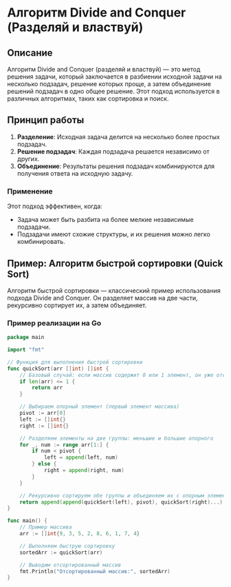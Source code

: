 # Алгоритм Divide and Conquer (Разделяй и властвуй)

## Описание

Алгоритм Divide and Conquer (разделяй и властвуй) — это метод решения задачи, 
который заключается в разбиении исходной задачи на несколько подзадач, решение которых проще, 
а затем объединение решений подзадач в одно общее решение. Этот подход используется в различных алгоритмах, таких как сортировка и поиск.

## Принцип работы

1. **Разделение**: Исходная задача делится на несколько более простых подзадач.
2. **Решение подзадач**: Каждая подзадача решается независимо от других.
3. **Объединение**: Результаты решения подзадач комбинируются для получения ответа на исходную задачу.

### Применение
Этот подход эффективен, когда:
- Задача может быть разбита на более мелкие независимые подзадачи.
- Подзадачи имеют схожие структуры, и их решения можно легко комбинировать.

## Пример: Алгоритм быстрой сортировки (Quick Sort)

Алгоритм быстрой сортировки — классический пример использования подхода Divide and Conquer. Он разделяет массив на две части, рекурсивно сортирует их, а затем объединяет.

### Пример реализации на Go

```go
package main

import "fmt"

// Функция для выполнения быстрой сортировки
func quickSort(arr []int) []int {
	// Базовый случай: если массив содержит 0 или 1 элемент, он уже отсортирован
	if len(arr) <= 1 {
		return arr
	}

	// Выбираем опорный элемент (первый элемент массива)
	pivot := arr[0]
	left := []int{}
	right := []int{}

	// Разделяем элементы на две группы: меньшие и большие опорного
	for _, num := range arr[1:] {
		if num < pivot {
			left = append(left, num)
		} else {
			right = append(right, num)
		}
	}

	// Рекурсивно сортируем обе группы и объединяем их с опорным элементом
	return append(append(quickSort(left), pivot), quickSort(right)...)
}

func main() {
	// Пример массива
	arr := []int{9, 3, 5, 2, 8, 6, 1, 7, 4}

	// Выполняем быструю сортировку
	sortedArr := quickSort(arr)

	// Выводим отсортированный массив
	fmt.Println("Отсортированный массив:", sortedArr)
}

